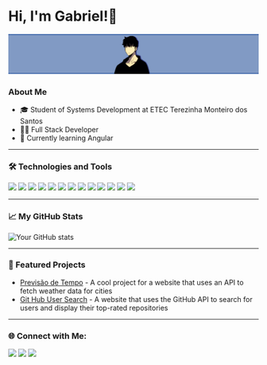 # Hi, I'm Gabriel!👋
![Banner de Sung Jin-Woo](https://raw.githubusercontent.com/GabrielLucre/GabrielLucre/main/sung-jin-woo-banner.png)

### About Me

- 🎓 Student of Systems Development at ETEC Terezinha Monteiro dos Santos
- 👨‍💻 Full Stack Developer
- 🌱 Currently learning Angular

---

### 🛠️ Technologies and Tools

<p align="left">
  <img src="https://img.shields.io/badge/-HTML5-E34F26?style=for-the-badge&logo=html5&logoColor=white"/>
  <img src="https://img.shields.io/badge/-CSS3-1572B6?style=for-the-badge&logo=css3"/>
  <img src="https://img.shields.io/badge/-JavaScript-F7DF1E?style=for-the-badge&logo=javascript&logoColor=black"/>
  <img src="https://img.shields.io/badge/-TypeScript-3178C6?style=for-the-badge&logo=typescript&logoColor=white"/>
  <img src="https://img.shields.io/badge/-Node.js-339933?style=for-the-badge&logo=node.js&logoColor=white"/>
  <img src="https://img.shields.io/badge/-React-61DAFB?style=for-the-badge&logo=react&logoColor=black"/>
  <img src="https://img.shields.io/badge/-React%20Native-20232A?style=for-the-badge&logo=react&logoColor=61DAFB"/>
  <img src="https://img.shields.io/badge/-Flutter-02569B?style=for-the-badge&logo=flutter&logoColor=white"/>
  <img src="https://img.shields.io/badge/-Python-3776AB?style=for-the-badge&logo=python&logoColor=white"/>
  <img src="https://img.shields.io/badge/-PHP-777BB4?style=for-the-badge&logo=php&logoColor=white"/>
  <img src="https://img.shields.io/badge/-Laravel-FF2D20?style=for-the-badge&logo=laravel&logoColor=white"/>
  <img src="https://img.shields.io/badge/-Go-00ADD8?style=for-the-badge&logo=go&logoColor=white"/>
  <img src="https://img.shields.io/badge/-Docker-2496ED?style=for-the-badge&logo=docker&logoColor=white"/>
</p>

---

### 📈 My GitHub Stats

![Your GitHub stats](https://github-readme-stats.vercel.app/api?username=GabrielLucre&show_icons=true&theme=radical&hide=commits)

---

### 🌟 Featured Projects

- [Previsão de Tempo](https://github.com/GabrielLucre/react-previsao) - A cool project for a website that uses an API to fetch weather data for cities
- [Git Hub User Search](https://github.com/GabrielLucre/github-user-search) - A website that uses the GitHub API to search for users and display their top-rated repositories

---

### 🌐 Connect with Me:

<p align="left">
  <a href="https://www.linkedin.com/in/gabriellucrecio/"><img src="https://img.shields.io/badge/-LinkedIn-%230077B5?style=for-the-badge&logo=linkedin&logoColor=white"/></a>
  <a href="https://www.instagram.com/gabriel.lucrecio/"><img src="https://img.shields.io/badge/-Instagram-%23E4405F?style=for-the-badge&logo=instagram&logoColor=white"/></a>
  <a href="https://gabriellucre.vercel.com"><img src="https://img.shields.io/badge/-Website-%23000000?style=for-the-badge&logo=vercel&logoColor=white"/></a>
</p>
